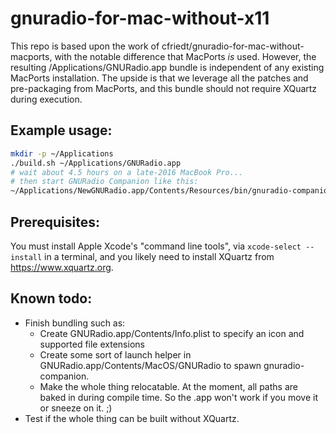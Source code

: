 # gnuradio-for-mac-without-x11
This repo is based upon the work of cfriedt/gnuradio-for-mac-without-macports, with the notable difference that MacPorts *is* used.  However, the resulting /Applications/GNURadio.app bundle is independent of any existing MacPorts installation.  The upside is that we leverage all the patches and pre-packaging from MacPorts, and this bundle should not require XQuartz during execution.

## Example usage:
```sh
mkdir -p ~/Applications
./build.sh ~/Applications/GNURadio.app
# wait about 4.5 hours on a late-2016 MacBook Pro...
# then start GNURadio Companion like this:
~/Applications/NewGNURadio.app/Contents/Resources/bin/gnuradio-companion
```

## Prerequisites:
You must install Apple Xcode's "command line tools", via ```xcode-select --install``` in a terminal, and you likely need to install XQuartz from https://www.xquartz.org.

## Known todo:
* Finish bundling such as:
  * Create GNURadio.app/Contents/Info.plist to specify an icon and supported file extensions
  * Create some sort of launch helper in GNURadio.app/Contents/MacOS/GNURadio to spawn gnuradio-companion.
  * Make the whole thing relocatable.  At the moment, all paths are baked in during compile time.  So the .app won't work if you move it or sneeze on it.  ;)
* Test if the whole thing can be built without XQuartz.
